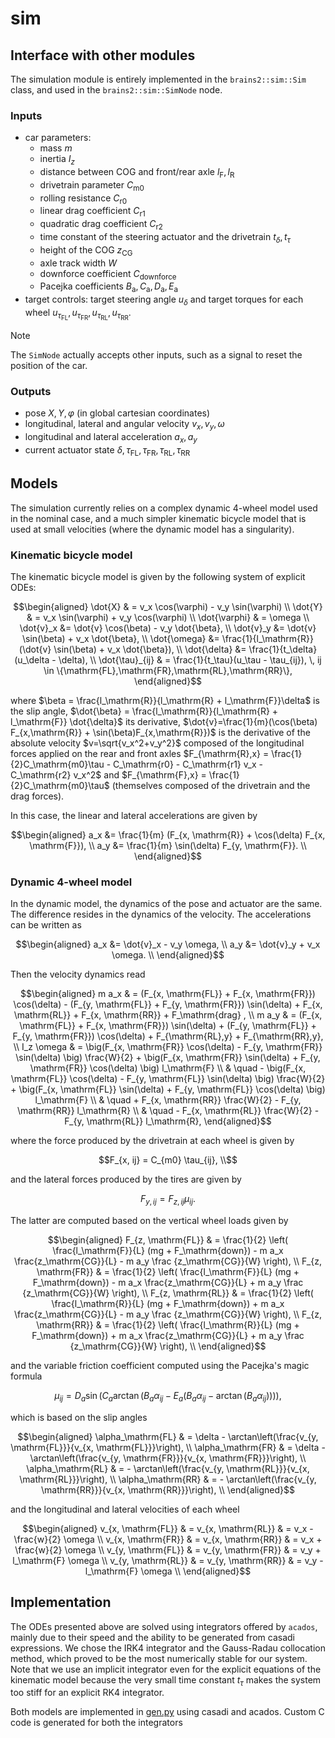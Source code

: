 # sim

## Interface with other modules

The simulation module is entirely implemented in the `brains2::sim::Sim` class, and used in the `brains2::sim::SimNode` node.
### Inputs

- car parameters:
    - mass $m$
    - inertia $I_z$
    - distance between COG and front/rear axle $l_\mathrm{F},l_\mathrm{R}$
    - drivetrain parameter $C_\mathrm{m0}$
    - rolling resistance $C_\mathrm{r0}$
    - linear drag coefficient $C_\mathrm{r1}$
    - quadratic drag coefficient $C_\mathrm{r2}$
    - time constant of the steering actuator and the drivetrain $t_\delta,t_\tau$
    - height of the COG $z_\mathrm{CG}$
    - axle track width $W$
    - downforce coefficient $C_\mathrm{downforce}$
    - Pacejka coefficients $B_\mathrm{a}, C_\mathrm{a}, D_\mathrm{a}, E_\mathrm{a}$
- target controls: target steering angle $u_\delta$ and target torques for each wheel $u_{\tau_\mathrm{FL}}, u_{\tau_\mathrm{FR}}, u_{\tau_\mathrm{RL}}, u_{\tau_\mathrm{RR}}$.

> [!NOTE]
> The `SimNode` actually accepts other inputs, such as a signal to reset the position of the car.

### Outputs

- pose $X,Y,\varphi$ (in global cartesian coordinates)
- longitudinal, lateral and angular velocity $v_x,v_y,\omega$ 
- longitudinal and lateral acceleration $a_x,a_y$ 
- current actuator state $\delta, \tau_\mathrm{FL}, \tau_\mathrm{FR}, \tau_\mathrm{RL}, \tau_\mathrm{RR}$

## Models

The simulation currently relies on a complex dynamic 4-wheel model used in the nominal case, and a much simpler kinematic bicycle model that is used at small velocities (where the dynamic model has a singularity).

### Kinematic bicycle model

The kinematic bicycle model is given by the following system of explicit ODEs:

```math
\begin{aligned}
\dot{X} & = v_x \cos(\varphi) - v_y \sin(\varphi) \\
\dot{Y} & = v_x \sin(\varphi) + v_y \cos(\varphi) \\
\dot{\varphi} & = \omega \\
\dot{v}_x &= \dot{v} \cos(\beta) - v_y \dot{\beta}, \\
\dot{v}_y &= \dot{v} \sin(\beta) + v_x \dot{\beta}, \\
\dot{\omega} &= \frac{1}{l_\mathrm{R}}(\dot{v} \sin(\beta) + v_x \dot{\beta}), \\
\dot{\delta} &= \frac{1}{t_\delta}(u_\delta - \delta), \\
\dot{\tau}_{ij} & = \frac{1}{t_\tau}(u_\tau - \tau_{ij}), \, ij \in \{\mathrm{FL},\mathrm{FR},\mathrm{RL},\mathrm{RR}\},
\end{aligned}
```

where $\beta = \frac{l_\mathrm{R}}{l_\mathrm{R} + l_\mathrm{F}}\delta$ is the slip angle,
$\dot{\beta} = \frac{l_\mathrm{R}}{l_\mathrm{R} + l_\mathrm{F}} \dot{\delta}$ its derivative,
$\dot{v}=\frac{1}{m}(\cos(\beta) F_{x,\mathrm{R}} + \sin(\beta)F_{x,\mathrm{R}})$ is the
derivative of the absolute velocity $v=\sqrt{v_x^2+v_y^2}$ composed of the longitudinal forces
applied on the rear and front axles $F_{\mathrm{R},x} = \frac{1}{2}C_\mathrm{m0}\tau - C_\mathrm{r0} - C_\mathrm{r1} v_x - C_\mathrm{r2} v_x^2$ and $F_{\mathrm{F},x} = \frac{1}{2}C_\mathrm{m0}\tau$ (themselves composed of the drivetrain and the drag forces).

In this case, the linear and lateral accelerations are given by
```math
\begin{aligned}
a_x &= \frac{1}{m} (F_{x, \mathrm{R}} + \cos(\delta) F_{x, \mathrm{F}}), \\
a_y &=  \frac{1}{m}  \sin(\delta) F_{y, \mathrm{F}}. \\
\end{aligned}
```

### Dynamic 4-wheel model

<!-- The dynamic model is given by the following system of implicit ODEs: -->

In the dynamic model, the dynamics of the pose and actuator are the same. The difference
resides in the dynamics of the velocity. The accelerations can be written as
```math
\begin{aligned} 
a_x &= \dot{v}_x - v_y \omega, \\
a_y &= \dot{v}_y + v_x \omega. \\
\end{aligned}
```
Then the velocity dynamics read
```math
\begin{aligned}
m a_x & = (F_{x, \mathrm{FL}} + F_{x, \mathrm{FR}}) \cos(\delta) - (F_{y, \mathrm{FL}} + F_{y, \mathrm{FR}}) \sin(\delta) + F_{x, \mathrm{RL}} + F_{x, \mathrm{RR}} + F_\mathrm{drag} , \\
m a_y & =  (F_{x, \mathrm{FL}} + F_{x, \mathrm{FR}}) \sin(\delta) + (F_{y, \mathrm{FL}} + F_{y, \mathrm{FR}}) \cos(\delta) + F_{\mathrm{RL},y} + F_{\mathrm{RR},y}, \\ 
I_z \omega & =  \big(F_{x, \mathrm{FR}} \cos(\delta) - F_{y, \mathrm{FR}} \sin(\delta) \big) \frac{W}{2}  
              + \big(F_{x, \mathrm{FR}} \sin(\delta) + F_{y, \mathrm{FR}} \cos(\delta) \big) l_\mathrm{F} \\
           & \quad - \big(F_{x, \mathrm{FL}} \cos(\delta) - F_{y, \mathrm{FL}} \sin(\delta) \big) \frac{W}{2} 
              + \big(F_{x, \mathrm{FL}} \sin(\delta) + F_{y, \mathrm{FL}} \cos(\delta) \big) l_\mathrm{F} \\
           & \quad + F_{x, \mathrm{RR}} \frac{W}{2} - F_{y, \mathrm{RR}} l_\mathrm{R} \\
           & \quad - F_{x, \mathrm{RL}} \frac{W}{2} - F_{y, \mathrm{RL}} l_\mathrm{R},  
\end{aligned}
```
where the force produced by the drivetrain at each wheel is given by
```math
F_{x, ij}  = C_{m0} \tau_{ij}, \\
```
and the lateral forces produced by the tires are given by
```math
F_{y, ij} = F_{z, ij} \mu_{ij}.
```

The latter are computed based on the vertical wheel loads given by
```math
\begin{aligned}
F_{z, \mathrm{FL}} & = \frac{1}{2} \left(  \frac{l_\mathrm{F}}{L} (mg + F_\mathrm{down}) - m a_x \frac{z_\mathrm{CG}}{L} - m a_y \frac {z_\mathrm{CG}}{W} \right), \\
F_{z, \mathrm{FR}} & = \frac{1}{2} \left(  \frac{l_\mathrm{F}}{L} (mg + F_\mathrm{down}) - m a_x \frac{z_\mathrm{CG}}{L} + m a_y \frac {z_\mathrm{CG}}{W} \right), \\
F_{z, \mathrm{RL}} & = \frac{1}{2} \left(  \frac{l_\mathrm{R}}{L} (mg + F_\mathrm{down}) + m a_x \frac{z_\mathrm{CG}}{L} - m a_y \frac {z_\mathrm{CG}}{W} \right), \\
F_{z, \mathrm{RR}} & = \frac{1}{2} \left(  \frac{l_\mathrm{R}}{L} (mg + F_\mathrm{down}) + m a_x \frac{z_\mathrm{CG}}{L} + m a_y \frac {z_\mathrm{CG}}{W} \right), \\
\end{aligned}
```
and the variable friction coefficient computed using the Pacejka's magic formula
```math
\mu_{ij}  = D_a \sin(C_a \arctan(B_a \alpha_{ij} - E_a ( B_a \alpha_{ij} - \arctan(B_a \alpha_{ij})))),
```
which is based on the slip angles 
```math
\begin{aligned}
\alpha_\mathrm{FL} & = \delta - \arctan\left(\frac{v_{y, \mathrm{FL}}}{v_{x, \mathrm{FL}}}\right), \\ 
\alpha_\mathrm{FR} & = \delta - \arctan\left(\frac{v_{y, \mathrm{FR}}}{v_{x, \mathrm{FR}}}\right), \\ 
\alpha_\mathrm{RL} & = - \arctan\left(\frac{v_{y, \mathrm{RL}}}{v_{x, \mathrm{RL}}}\right), \\ 
\alpha_\mathrm{RR} & = - \arctan\left(\frac{v_{y, \mathrm{RR}}}{v_{x, \mathrm{RR}}}\right), \\ 
\end{aligned}
```
and the longitudinal and lateral velocities of each wheel
```math
\begin{aligned}
v_{x, \mathrm{FL}} & = v_{x, \mathrm{RL}} & = v_x - \frac{w}{2} \omega \\
v_{x, \mathrm{FR}} & = v_{x, \mathrm{RR}} & = v_x + \frac{w}{2} \omega \\
v_{y, \mathrm{FL}} & = v_{y, \mathrm{FR}} & = v_y + l_\mathrm{F} \omega \\
v_{y, \mathrm{RL}} & = v_{y, \mathrm{RR}} & = v_y - l_\mathrm{F} \omega \\
\end{aligned}
```

## Implementation

The ODEs presented above are solved using integrators offered by `acados`, mainly due
to their speed and the ability to be generated from casadi expressions.
We chose the IRK4 integrator and the Gauss-Radau collocation method, which proved to be 
the most numerically stable for our system. Note that we use an implicit integrator even
for the explicit equations of the kinematic model because the very small time constant $t_\tau$
makes the system too stiff for an explicit RK4 integrator.

Both models are implemented in [gen.py](gen.py) using casadi and acados. Custom C code is 
generated for both the integrators
